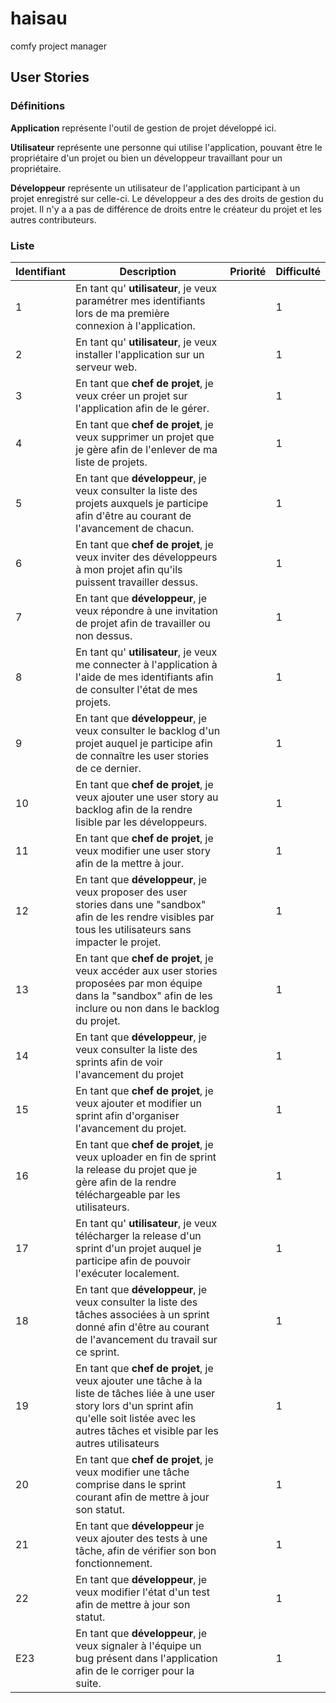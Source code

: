 # haisau
comfy project manager

## User Stories

### Définitions

**Application** représente l'outil de gestion de projet développé ici.

**Utilisateur** représente une personne qui utilise l'application, pouvant être le
propriétaire d'un projet ou bien un développeur travaillant pour un
propriétaire.

**Développeur** représente un utilisateur de l'application participant à un projet
enregistré sur celle-ci. Le développeur a des des droits de gestion du
projet. Il n'y a a pas de différence de droits entre le créateur du projet et
les autres contributeurs.

### Liste
| Identifiant | Description | Priorité | Difficulté |
|-------------|-------------|----------|------------|
| 1 | En tant qu' **utilisateur**, je veux paramétrer mes identifiants lors de ma première connexion à l'application. |  | 1 |
| 2 | En tant qu' **utilisateur**, je veux installer l'application sur un serveur web. | | 1 |
| 3 | En tant que **chef de projet**, je veux créer un projet sur l'application afin de le gérer. | | 1 |
| 4 | En tant que **chef de projet**, je veux supprimer un projet que je gère afin de l'enlever de ma liste de projets. | | 1 |
| 5 | En tant que **développeur**, je veux consulter la liste des projets auxquels je participe afin d'être au courant de l'avancement de chacun. | | 1 |
| 6 | En tant que **chef de projet**, je veux inviter des développeurs à mon projet afin qu'ils puissent travailler dessus. | | 1 |
| 7 | En tant que **développeur**, je veux répondre à une invitation de projet afin de travailler ou non dessus. | | 1 |
| 8 | En tant qu' **utilisateur**, je veux me connecter à l'application à l'aide de mes identifiants afin de consulter l'état de mes projets. | | 1 |
| 9 | En tant que **développeur**, je veux consulter le backlog d'un projet auquel je participe afin de connaître les user stories de ce dernier. | | 1 |
| 10 | En tant que **chef de projet**, je veux ajouter une user story au backlog afin de la rendre lisible par les développeurs. | | 1 |
| 11 | En tant que **chef de projet**, je veux modifier une user story afin de la mettre à jour. | | 1 |
| 12 | En tant que **développeur**, je veux proposer des user stories dans une "sandbox" afin de les rendre visibles par tous les utilisateurs sans impacter le projet. | | 1 |
| 13 | En tant que **chef de projet**, je veux accéder aux user stories proposées par mon équipe dans la "sandbox" afin de les inclure ou non dans le backlog du projet. | | 1 |
| 14 | En tant que **développeur**, je veux consulter la liste des sprints afin de voir l'avancement du projet | | 1 |
| 15 | En tant que **chef de projet**, je veux ajouter et modifier un sprint afin d'organiser l'avancement du projet. | | 1 |
| 16 | En tant que **chef de projet**, je veux uploader en fin de sprint la release du projet que je gère afin de la rendre téléchargeable par les utilisateurs. | | 1 |
| 17 | En tant qu' **utilisateur**, je veux télécharger la release d'un sprint d'un projet auquel je participe afin de pouvoir l'exécuter localement. | | 1 |
| 18 | En tant que **développeur**, je veux consulter la liste des tâches associées à un sprint donné afin d'être au courant de l'avancement du travail sur ce sprint. | | 1 |
| 19 | En tant que **chef de projet**, je veux ajouter une tâche à la liste de tâches liée à une user story lors d'un sprint afin qu'elle soit listée avec les autres tâches et visible par les autres utilisateurs | | 1 |
| 20 | En tant que **chef de projet**, je veux modifier une tâche comprise dans le sprint courant afin de mettre à jour son statut. | | 1 |
| 21 | En tant que **développeur** je veux ajouter des tests à une tâche, afin de vérifier son bon fonctionnement. | | 1 |
| 22 | En tant que **développeur**, je veux modifier l'état d'un test afin de mettre à jour son statut. | | 1 |
|E23 | En tant que **développeur**, je veux signaler à l'équipe un bug présent dans l'application afin de le corriger pour la suite. | | 1 |
